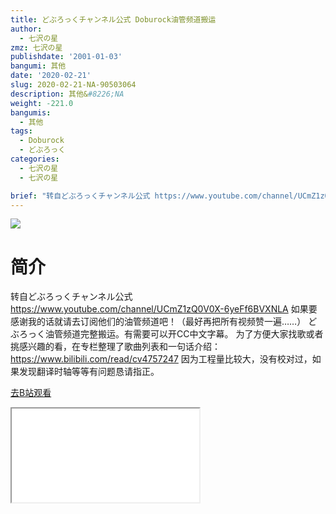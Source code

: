 ```yaml
---
title: どぶろっくチャンネル公式 Doburock油管频道搬运
author:
  - 七沢の星
zmz: 七沢の星
publishdate: '2001-01-03'
bangumi: 其他
date: '2020-02-21'
slug: 2020-02-21-NA-90503064
description: 其他&#8226;NA
weight: -221.0
bangumis:
  - 其他
tags:
  - Doburock
  - どぶろっく
categories:
  - 七沢の星
  - 七沢の星

brief: "转自どぶろっくチャンネル公式 https://www.youtube.com/channel/UCmZ1zQ0V0X-6yeFf6BVXNLA 如果要感谢我的话就请去订阅他们的油管频道吧！（最好再把所有视频赞一遍……） どぶろっく油管频道完整搬运。有需要可以开CC中文字幕。 为了方便大家找歌或者挑感兴趣的看，在专栏整理了歌曲列表和一句话介绍：https://www.bilibili.com/read/cv4757247 因为工程量比较大，没有校对过，如果发现翻译时轴等等有问题恳请指正。"
---
```

![](https://raw.githubusercontent.com/tcgriffith/owaraisite/master/static/tmpimg/7f8b0541305f69316f1af9770397ba3c0f988853.jpg.480.jpg)
# 简介  
转自どぶろっくチャンネル公式 https://www.youtube.com/channel/UCmZ1zQ0V0X-6yeFf6BVXNLA
如果要感谢我的话就请去订阅他们的油管频道吧！（最好再把所有视频赞一遍……）
どぶろっく油管频道完整搬运。有需要可以开CC中文字幕。
为了方便大家找歌或者挑感兴趣的看，在专栏整理了歌曲列表和一句话介绍：https://www.bilibili.com/read/cv4757247
因为工程量比较大，没有校对过，如果发现翻译时轴等等有问题恳请指正。  

[去B站观看](https://www.bilibili.com/video/av90503064/)
<div class ="resp-container"><iframe class="testiframe" src="//player.bilibili.com/player.html?aid=90503064"", scrolling="no", allowfullscreen="true" > </iframe></div> 
